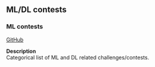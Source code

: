 ## ML/DL contests

### ML contests

[GitHub](https://github.com/skrish13/ml-contests-conf)

**Description**  
Categorical list of ML and DL related challenges/contests.

